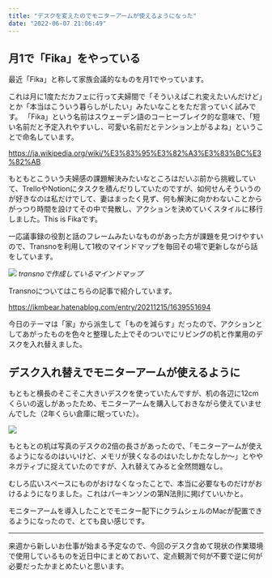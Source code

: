 ```yaml
---
title: "デスクを変えたのでモニターアームが使えるようになった"
date: "2022-06-07 21:06:49"
---
```


## 月1で「Fika」をやっている

最近「Fika」と称して家族会議的なものを月1でやっています。

これは月に1度ただカフェに行って夫婦間で「そういえばこれ変えたいんだけど」とか「本当はこういう暮らしがしたい」みたいなことをただ言っていく試みです。
「Fika」という名前はスウェーデン語のコーヒーブレイク的な意味で、「短い名前だと予定入れやすいし、可愛い名前だとテンション上がるよね」ということで命名しています。

https://ja.wikipedia.org/wiki/%E3%83%95%E3%82%A3%E3%83%BC%E3%82%AB

もともとこういう夫婦感の課題解決みたいなところはだいぶ前から挑戦していて、TrelloやNotionにタスクを積んだりしていたのですが、如何せんそういうのが好きなのは私だけでして、妻はまったく見ず、何も解決に向かわないことからがっつり時間を設けてその中で発散し、アクションを決めていくスタイルに移行しました。This is Fikaです。

一応議事録の役割と話のフレームみたいなものがあった方が課題を見つけやすいので、Transnoを利用して1枚のマインドマップを毎回その場で更新しながら話をしています。

![](/assets/setup-desk-2022-06/fika_mindmap.png)
*transnoで作成しているマインドマップ*

Transnoについてはこちらの記事で紹介しています。

https://ikmbear.hatenablog.com/entry/20211215/1639551694

今日のテーマは「家」から派生して「ものを減らす」だったので、アクションとしてあがったものを色々と整理した上でそのついでにリビングの机と作業用のデスクを入れ替えました。

## デスク入れ替えでモニターアームが使えるように

もともと横長のそこそこ大きいデスクを使っていたんですが、机の各辺に12cmくらいの返しがあったため、モニターアームを購入しておきながら使えていませんでした（2年くらい倉庫に眠っていた）。

![](/assets/setup-desk-2022-06/desk.jpg)

もともとの机は写真のデスクの2倍の長さがあったので、「モニターアームが使えるようになるのはいいけど、メモリが狭くなるのはいたしかたなしか〜」とややネガティブに捉えていたのですが、入れ替えてみると全然問題なし。

むしろ広いスペースにものがおけなくなったことで、本当に必要なものだけがおけるようになりました。これはパーキンソンの第N法則に掲げていいかと。

モニターアームを導入したことでモニター配下にクラムシェルのMacが配置できるようになったので、とても良い感じです。

---

来週から新しいお仕事が始まる予定なので、今回のデスク含めて現状の作業環境で使用しているものを近日中にまとめておいて、定点観測で何が不要で逆に何が必要だったかまとめたいと思います。
